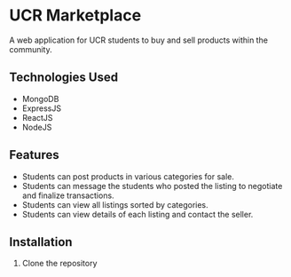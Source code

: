 # UCR Marketplace
A web application for UCR students to buy and sell products within the community. 

## Technologies Used
- MongoDB 
- ExpressJS 
- ReactJS 
- NodeJS

## Features
- Students can post products in various categories for sale.
- Students can message the students who posted the listing to negotiate and finalize transactions.
- Students can view all listings sorted by categories.
- Students can view details of each listing and contact the seller.

## Installation
1. Clone the repository
